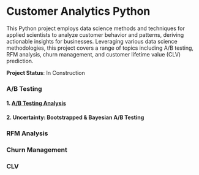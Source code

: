 # Customer Analytics Python

This Python project employs data science methods and techniques for applied scientists to analyze customer behavior and patterns, deriving actionable insights for businesses. Leveraging various data science methodologies, this project covers a range of topics including A/B testing, RFM analysis, churn management, and customer lifetime value (CLV) prediction.

**Project Status**: In Construction

### A/B Testing
#### 1. [A/B Testing Analysis](https://celebrated-cassata-056802.netlify.app/)
#### 2. Uncertainty: Bootstrapped & Bayesian A/B Testing
### RFM Analysis
### Churn Management
### CLV
